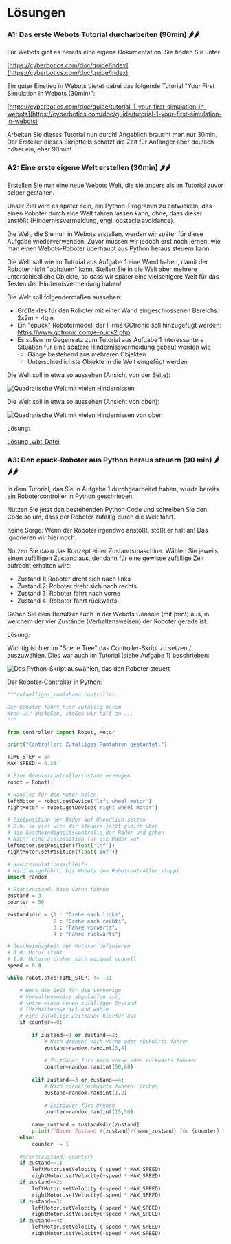 # Lösungen

### A1: Das erste Webots Tutorial durcharbeiten (90min) 🌶️🌶️

Für Webots gibt es bereits eine eigene Dokumentation. Sie finden Sie unter

[https://cyberbotics.com/doc/guide/index](https://cyberbotics.com/doc/guide/index)

Ein guter Einstieg in Webots bietet dabei das folgende Tutorial "Your First Simulation in Webots (30min)":

[https://cyberbotics.com/doc/guide/tutorial-1-your-first-simulation-in-webots](https://cyberbotics.com/doc/guide/tutorial-1-your-first-simulation-in-webots)

Arbeiten Sie dieses Tutorial nun durch! Angeblich braucht man nur 30min. Der Ersteller dieses Skriptteils schätzt die Zeit für Anfänger aber deutlich höher ein, eher 90min!

### A2: Eine erste eigene Welt erstellen (30min) 🌶️🌶️

Erstellen Sie nun eine neue Webots Welt, die sie anders als im Tutorial zuvor selber gestalten.

Unser Ziel wird es später sein, ein Python-Programm zu entwickeln, das einen Roboter durch eine Welt fahren lassen kann, ohne, dass dieser anstößt (Hindernissvermeidung, engl. obstacle avoidance).

Die Welt, die Sie nun in Webots erstellen, werden wir später für diese Aufgabe wiederverwenden! Zuvor müssen wir jedoch erst noch lernen, wie man einen Webots-Roboter überhaupt aus Python heraus steuern kann.

Die Welt soll wie im Tutorial aus Aufgabe 1 eine Wand haben, damit der Roboter nicht "abhauen" kann. Stellen Sie in die Welt aber mehrere unterschiedliche Objekte, so dass wir später eine vielseitigere Welt für das Testen der Hindernisvermeidung haben!

Die Welt soll folgendermaßen aussehen:

- Größe des für den Roboter mit einer Wand eingeschlossenen Bereichs: 2x2m = 4qm
- Ein "epuck" Robotermodell der Firma GCtronic soll hinzugefügt werden: https://www.gctronic.com/e-puck2.php
- Es sollen im Gegensatz zum Tutorial aus Aufgabe 1 interessantere Situation für eine spätere Hindernissvermeidung gebaut werden wie
    -  Gänge bestehend aus mehreren Objekten
    -  Unterschiedlichste Objekte in die Welt eingefügt werden
 
Die Welt soll in etwa so aussehen (Ansicht von der Seite):

![Quadratische Welt mit vielen Hindernissen](images/webots_quadratische_welt_viele_hindernisse.png)

Die Welt soll in etwa so aussehen (Ansicht von oben):

![Quadratische Welt mit vielen Hindernissen von oben](images/webots_quadratische_welt_viele_hindernisse_topview.png)

Lösung:

[Lösung .wbt-Datei](webots_loesungen/eigene_welt_viele_hindernisse/worlds/quadratische_welt_viele_hindernisse.wbt)

### A3: Den epuck-Roboter aus Python heraus steuern (90 min) 🌶️🌶️🌶️

In dem Tutorial, das Sie in Aufgabe 1 durchgearbeitet haben, wurde bereits ein Robotercontroller in Python geschrieben.

Nutzen Sie jetzt den bestehenden Python Code und schreiben Sie den Code so um, dass der Roboter zufällig durch die Welt fährt.

Keine Sorge: Wenn der Roboter irgendwo anstößt, stößt er halt an! Das ignorieren wir hier noch.

Nutzen Sie dazu das Konzept einer Zustandsmaschine. Wählen Sie jeweils einen zufälligen Zustand aus, der dann für eine gewisse zufällige Zeit aufrecht erhalten wird:

- Zustand 1: Roboter dreht sich nach links
- Zustand 2: Roboter dreht sich nach rechts
- Zustand 3: Roboter fährt nach vorne
- Zustand 4: Roboter fährt rückwärts

Geben Sie dem Benutzer auch in der Webots Console (mit print) aus, in welchem der vier Zustände (Verhaltensweisen) der Roboter gerade ist.

Lösung:

Wichtig ist hier im "Scene Tree" das Controller-Skript zu setzen / auszuwählen. Dies war auch im Tutorial (siehe Aufgabe 1) beschrieben:

![Das Python-Skript auswählen, das den Roboter steuert](images/webots_controller_script_setzen.png)

Der Roboter-Controller in Python:


```python
"""zufaelliges_rumfahren controller.

Der Roboter fährt hier zufällig herum
Wenn wir anstoßen, stoßen wir halt an ...
"""

from controller import Robot, Motor

print("Controller: Zufälliges Rumfahren gestartet.")

TIME_STEP = 64
MAX_SPEED = 6.28

# Eine Robotercontrollerinstanz erzeugen
robot = Robot()

# Handles für den Motor holen
leftMotor = robot.getDevice('left wheel motor')
rightMotor = robot.getDevice('right wheel motor')

# Zielposition der Räder auf Unendlich setzen
# D.h. so viel wie: Wir steuern jetzt gleich über
# die Geschwindigkeitskontrolle der Räder und geben
# NICHT eine Zielposition für die Räder vor
leftMotor.setPosition(float('inf'))
rightMotor.setPosition(float('inf'))

# Hauptsimulationsschleife
# Wird ausgeführt, bis Webots den Robotcontroller stoppt
import random

# Startzustand: Nach vorne fahren
zustand = 3
counter = 50

zustandsdic = {1 : "Drehe nach links",
               2 : "Drehe nach rechts",
               3 : "Fahre vorwärts",
               4 : "Fahre rückwärts"}

# Geschwindigkeit der Motoren definieren
# 0.0: Motor steht
# 1.0: Motoren drehen sich maximal schnell
speed = 0.4

while robot.step(TIME_STEP) != -1:

    # Wenn die Zeit für die vorherige
    # Verhaltensweise abgelaufen ist,
    # setze einen neuen zufälligen Zustand
    # (Verhaltensweise) und wähle
    # eine zufällige Zeitdauer hierfür aus
    if counter==0:
                
        if zustand==1 or zustand==2:
            # Nach drehen: nach vorne oder rückwärts fahren
            zustand=random.randint(3,4)
            
            # Zeitdauer fürs nach vorne oder rückwärts fahren
            counter=random.randint(50,80)
            
        elif zustand==3 or zustand==4:
            # Nach vorne/rückwärts fahren: drehen
            zustand=random.randint(1,2)
            
            # Zeitdauer fürs Drehen
            counter=random.randint(15,50)
                        
        name_zustand = zustandsdic[zustand]
        print(f"Neuer Zustand #{zustand}/{name_zustand} für {counter} Schritte.")
    else:
        counter -= 1
        
    #print(zustand, counter)
    if zustand==1:
        leftMotor.setVelocity (-speed * MAX_SPEED)
        rightMotor.setVelocity(+speed * MAX_SPEED)        
    if zustand==2:
        leftMotor.setVelocity (+speed * MAX_SPEED)
        rightMotor.setVelocity(-speed * MAX_SPEED)
    if zustand==3:
        leftMotor.setVelocity (+speed * MAX_SPEED)
        rightMotor.setVelocity(+speed * MAX_SPEED)
    if zustand==4:
        leftMotor.setVelocity (-speed * MAX_SPEED)
        rightMotor.setVelocity(-speed * MAX_SPEED)
```
